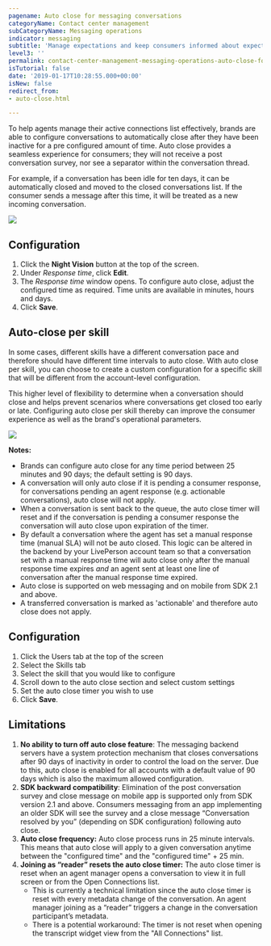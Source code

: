 ```yaml
---
pagename: Auto close for messaging conversations
categoryName: Contact center management
subCategoryName: Messaging operations
indicator: messaging
subtitle: 'Manage expectations and keep consumers informed about expected wait times '
level3: ''
permalink: contact-center-management-messaging-operations-auto-close-for-messaging-conversations.html
isTutorial: false
date: '2019-01-17T10:28:55.000+00:00'
isNew: false
redirect_from:
- auto-close.html

---
```

To help agents manage their active connections list effectively, brands are able to configure conversations to automatically close after they have been inactive for a pre configured amount of time. Auto close provides a seamless experience for consumers; they will not receive a post conversation survey, nor see a separator within the conversation thread.

For example, if a conversation has been idle for ten days, it can be automatically closed and moved to the closed conversations list. If the consumer sends a message after this time, it will be treated as a new incoming conversation.

![](/img/auto-close-1.png)

## Configuration

1. Click the **Night Vision** button at the top of the screen.
2. Under _Response time_, click **Edit**.
3. The _Response time_ window opens. To configure auto close, adjust the configured time as required. Time units are available in minutes, hours and days.
4. Click **Save**.

## Auto-close per skill

In some cases, different skills have a different conversation pace and therefore should have different time intervals to auto close. With auto close per skill, you can choose to create a custom configuration for a specific skill that will be different from the account-level configuration. 

This higher level of flexibility to determine when a conversation should close and helps prevent scenarios where conversations get closed too early or late. Configuring auto close  per skill thereby can improve the consumer experience as well as the brand's operational parameters.

![](/img/auto-close-conversations-3b.png)

**Notes:**

* Brands can configure auto close for any time period between 25 minutes and 90 days; the default setting is 90 days.
* A conversation will only auto close if it is pending a consumer response, for conversations pending an agent response (e.g. actionable conversations), auto close will not apply.
* When a conversation is sent back to the queue, the auto close timer will reset and if the conversation is pending a consumer response the conversation will auto close upon expiration of the timer.
* By default a conversation where the agent has set a manual response time (manual SLA) will not be auto closed. This logic can be altered in the backend by your LivePerson account team so that a conversation set with a manual response time will auto close only after the manual response time expires _and_ an agent sent at least one line of conversation after the manual response time expired.
* Auto close is supported on web messaging and on mobile from SDK 2.1 and above.
* A transferred conversation is marked as 'actionable' and therefore auto close does not apply.

## Configuration

1. Click the Users tab at the top of the screen
2. Select the Skills tab 
3. Select the skill that you would like to configure
4. Scroll down to the auto close section and select custom settings
5. Set the auto close timer you wish to use 
6. Click **Save**.

## Limitations

1. **No ability to turn off auto close feature**: The messaging backend servers have a system protection mechanism that closes conversations after 90 days of inactivity in order to control the load on the server. Due to this, auto close is enabled for all accounts with a default value of 90 days which is also the maximum allowed configuration.
2. **SDK backward compatibility**: Elimination of the post conversation survey and close message on mobile app is supported only from SDK version 2.1 and above. Consumers messaging from an app implementing an older SDK will see the survey and a close message “Conversation resolved by you” (depending on SDK configuration) following auto close.
3. **Auto close frequency:** Auto close process runs in 25 minute intervals. This means that auto close will apply to a given conversation anytime between the "configured time" and the "configured time" + 25 min.
4. **Joining as “reader” resets the auto close timer:** The auto close timer is reset when an agent manager opens a conversation to view it in full screen or from the Open Connections list.
   * This is currently a technical limitation since the auto close timer is reset with every metadata change of the conversation. An agent manager joining as a “reader” triggers a change in the conversation participant’s metadata.
   * There is a potential workaround: The timer is not reset when opening the transcript widget view from the "All Connections" list.